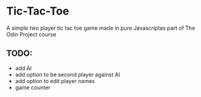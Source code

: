 # Tic-Tac-Toe
A simple two player tic tac toe game made in pure Javascriptas part of The Odin Project course

## TODO:
- add AI
- add option to be second player against AI
- add option to edit player names
- game counter
